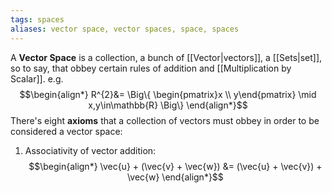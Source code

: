 ```yaml
---
tags: spaces
aliases: vector space, vector spaces, space, spaces
---
```

A **Vector Space** is a collection, a bunch of [[Vector|vectors]], a [[Sets|set]], so to say, that obbey certain rules of addition and [[Multiplication by Scalar]]. $\text{e.g.}$ 
$$\begin{align*}
R^{2}&= \Big\{ \begin{pmatrix}x \\ y\end{pmatrix} \mid x,y\in\mathbb{R} \Big\} 
\end{align*}$$
There's eight **axioms** that a collection of vectors must obbey in order to be considered a vector space:
1.  Associativity of vector addition:
$$\begin{align*}
\vec{u} + (\vec{v} + \vec{w}) &= (\vec{u} + \vec{v}) + \vec{w}
\end{align*}$$